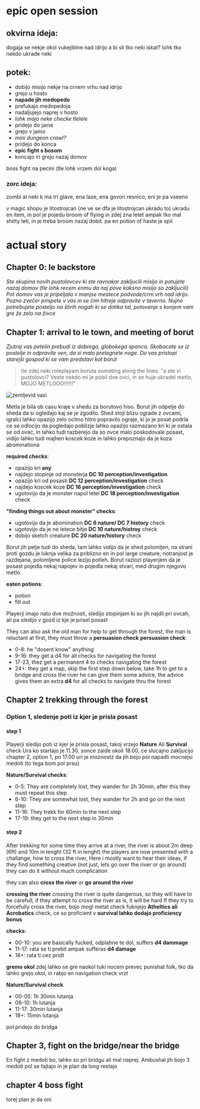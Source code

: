 # epic open session

## okvirna ideja:
dogaja se nekje okol vukejibine nad idrijo
a bi sli tko neki iskat?
lohk tko nekdo ukrade neki


## potek:
- dobijo misijo nekje na crnem vrhu nad idrijo
- grejo u hosto
- **napade jih medopedo**
- prefukajo medopedoja
- nadaljujejo naprej v hosto
- *lohk majo neke checke tlelele*
- pridejo do jame
- grejo v jamo
- *mini dungeon crawl?*
- pridejo do konca
- **epic fight s bosom**
- koncajo in grejo nazaj domov

boss fight na pecini (tle lohk vrzem dol koga)

### zorc ideja:
zombi al neki k ma tri glave, ena laze, ena govori resnico, eni je pa vseeno

v magic shopu je litostrojcan (ne ve se dfa je litostrojcan ukradu to) ukradu en item, in pol je pojedu broom of flying
in zdej zna letet ampak tko mal shitty leti, in je treba broom nazaj dobit. pa en potion of haste je spil




# actual story

## Chapter 0: le backstore
*Ste skupina novih pustolovcev ki ste ravnokar zakljucili misijo in potujete nazaj domov (tle lohk recem enmu da naj pove kaksno misijo so zakljucili)
Pot domov vas je pripeljala v manjse mestece podvode/crni vrh nad idrijo.
Pozno zvečer prispete v vas in se čim hitreje odpravite v taverno. Nujno potrebujete posteljo na štirih nogah ki se dotika tal, potovanje s konjem vam gre že zelo na živce*


## Chapter 1: arrival to le town, and meeting of borut
*Zjutraj vas petelin prebudi iz dobrega, globokega spanca. Skobacate se iz postelje in odpravite ven, da si malo pretegnete noge. Do vas pristopi starejši gospod ki se vam predstavi kot borut*
> tle zdej neki roleplayam boruta someting along the lines: "a ste vi pustolovci? Veste nekdo mi je pobil dve ovci, in se huje ukradel metlo, MOJO METLOOO!!!!!!"

![zemljevid vasi](lily_pole.png)

Metla je bila ob casu kraje v shedu za borutovo hiso. Borut jih odpelje do sheda da si ogledajo kaj se je zgodilo. Shed stoji blizu ograde z ovcami, igralci lahko opazijo zelo ocitno hitro popravilo ograje, ki jo je posat podrla
ce se odlocijo da pogledajo poblizje lahko opazijo razmazano kri ki je ostala se od ovac, in lahko tudi razberejo da so ovce malo poskodovale posast, vidijo lahko tudi majhen koscek koze in lahko prepoznajo da je koza abominationa

**required checks**:
- opazijo kri **any**
- najdejo stopinje od monsterja **DC 10 perception/investigation**
- opazijo kri od posasti **DC 12 perception/investigation** check
- najdejo koscek koze **DC 16 perception/investigation** check
- ugotovijo da je monster napol letel **DC 18 perception/investigation** check

**"finding things out about monster" checks**:
- ugotovijo da je abomination **DC 6 nature/ DC 7 history** check
- ugotovijo da je ne letece bitje **DC 10 nature/histroy** check  
- dobijo sketch creature **DC 20 nature/history** check

Borut jih pelje tudi do sheda, tam lahko vidijo da je shed polomljen, na strani proti gozdu je luknja velika za priblizno en in pol large creature, notranjost je razdejana, polomljene police lezijo potleh. 
Borut razlozi playerjem da je posast pojedla nekaj napojev in pojedla nekaj stvari, med drugim njegovo metlo.

**eaten potions**:
- potion
- fill out

Playerji imajo nato dve možnosti, sledijo stopinjam ki so jih najdli pri ovcah, ali pa sledijo v gozd iz kje je prisel posast

They can also ask the old man for help to get through the forest, the man is reluctant at first, they must throw a **persuasion check**
**persuasion check**:
- 0-8: he "dosent know" anything
- 9-16: they get a d4 for all checks for navigating the forest
- 17-23, thez get a permanent 4 to checks navigating the forest
- 24+: they get a map, skip the first step down below, take 1h to get to a bridge and cross the river 
he can give them some advice, the advice gives them an extra **d4** for all checks to navigate thru the forest

## Chapter 2 trekking through the forest

### Option 1, sledenje poti iz kjer je prisla posast
#### step 1

Playerji sledijo poti iz kjer je prisla posast, takoj vrzejo **Nature** Ali **Survival** check
Ura ko startajo je 11.30, sonce zaide okoli 18.00, ce slucajno zakljucijo chapter 2, option 1, po 17.00 uri je moznostz da jih bojo pol napadli mocnejsi medoti (to tega bom pol prsu)

**Nature/Survival checks**:
- 0-5: They are completely lost, they wander for 2h 30min, after this they must repeat this step
- 6-10: They are somewhat lost, they wander for 2h and go on the next step
- 11-16: They trekk for 60min to the next step
- 17-19: they get to the next step in 30min

#### step 2

After trekking for some time they arrive at a river, the river is about 2m deep (6ft) and 10m in lenght (32 ft in lenght)
the players are now presented with a challange, how to cross the river, Here i mostly want to hear their ideas, if they find something creative (not just, lets go over the river or go around) they can do it without much complication

they can also **cross the river** or **go around the river**

**crossing the river**
crossing the river is quite dangerous, so they will have to be carefull, if they attempt to cross the river as is, it will be hard
If they try to forcefully cross the river, bojo mogl metat check
fuknjejo **Atheltics ali Acrobatics** check, ce so proficient v **survival lahko dodajo proficiency bonus**

**checks**:
- 00-10: you are basically fucked, odplahne te dol, suffers **d4 dammage**
- 11-17: rata se ti prebit ampak sufferas **d4 damage**
- 18+: rata ti cez pridt

**gremo okol**
zdej lahko se gre naokol tuki nocem prevec punishat folk, tko da lahko grejo okol, in rabjo en navigation check vrzt

**Nature/Survival check**
- 00-05: 1h 30min lutanja
- 06-10: 1h lutanja
- 11-17: 30min lutanja
- 18+: 15min lutanja

pol pridejo do bridga

## Chapter 3, fight on the bridge/near the bridge
En fight z medoti bo, lahko so pri bridgu ali mal naprej.
Ambushal jih bojo 3 medoti
pol se fajtajo in je plan da long restajo


## chapter 4 boss fight
torej plan je da oni 






